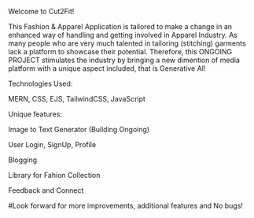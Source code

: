 Welcome to Cut2Fit!

This Fashion & Apparel Application is tailored to make a change in an enhanced way of handling and getting involved in Apparel Industry. 
As many people who are very much talented in tailoring (stitching) garments lack a platform to showcase their potential. 
Therefore, this ONGOING PROJECT stimulates the industry by bringing a new dimention of media platform with a unique aspect included, that is Generative AI!

Technologies Used: 

MERN, CSS, EJS, TailwindCSS, JavaScript

Unique features:

  Image to Text Generator (Building Ongoing)

  User Login, SignUp, Profile

  Blogging

  Library for Fahion Collection

  Feedback and Connect
  
  #Look forward for more improvements, additional features and No bugs!
  
  
  

